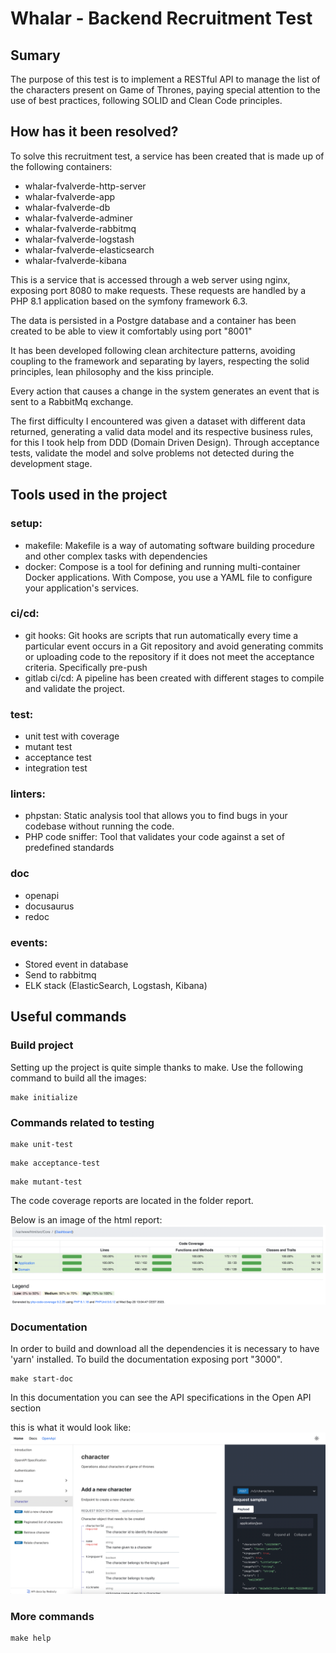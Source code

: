 # Whalar - Backend Recruitment Test

## Sumary

The purpose of this test is to implement a RESTful API to manage the list of the characters present on Game of Thrones, paying special attention to the use of best practices, following SOLID and Clean Code principles.

## How has it been resolved?

To solve this recruitment test, a service has been created that is made up of the following containers:
- whalar-fvalverde-http-server
- whalar-fvalverde-app
- whalar-fvalverde-db
- whalar-fvalverde-adminer
- whalar-fvalverde-rabbitmq
- whalar-fvalverde-logstash
- whalar-fvalverde-elasticsearch
- whalar-fvalverde-kibana

This is a service that is accessed through a web server using nginx, exposing port 8080 to make requests.
These requests are handled by a PHP 8.1 application based on the symfony framework 6.3.

The data is persisted in a Postgre database and a container has been created to be able to view it comfortably using port "8001"

It has been developed following clean architecture patterns, avoiding coupling to the framework and separating by layers, respecting the solid principles, lean philosophy and the kiss principle.

Every action that causes a change in the system generates an event that is sent to a RabbitMq exchange.

The first difficulty I encountered was given a dataset with different data returned, generating a valid data model and its respective business rules, for this I took help from DDD (Domain Driven Design).
Through acceptance tests, validate the model and solve problems not detected during the development stage.

## Tools used in the project
### setup:
- makefile: Makefile is a way of automating software building procedure and other complex tasks with dependencies
- docker: Compose is a tool for defining and running multi-container Docker applications. With Compose, you use a YAML file to configure your application's services.

### ci/cd:
- git hooks: Git hooks are scripts that run automatically every time a particular event occurs in a Git repository and avoid generating commits or uploading code to the repository if it does not meet the acceptance criteria. Specifically pre-push
- gitlab ci/cd: A pipeline has been created with different stages to compile and validate the project.

### test:
- unit test with coverage
- mutant test
- acceptance test
- integration test

### linters:
- phpstan: Static analysis tool that allows you to find bugs in your codebase without running the code.
- PHP code sniffer: Tool that validates your code against a set of predefined standards

### doc
- openapi
- docusaurus
- redoc

### events:
- Stored event in database
- Send to rabbitmq
- ELK stack (ElasticSearch, Logstash, Kibana)

## Useful commands

### Build project

Setting up the project is quite simple thanks to make. Use the following command to build all the images:
```
make initialize
```

### Commands related to testing

```
make unit-test
```
```
make acceptance-test
```
```
make mutant-test
```

The code coverage reports are located in the folder report.

Below is an image of the html report:
![coverage report](./doc/website/static/test-report.png)

### Documentation

In order to build and download all the dependencies it is necessary to have 'yarn' installed. To build the documentation exposing port "3000".

```
make start-doc
```
In this documentation you can see the API specifications in the Open API section

this is what it would look like:
![open api](./doc/website/static/openapi.png)

### More commands
```
make help
```



